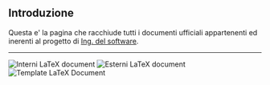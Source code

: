 ## Introduzione
Questa e' la pagina che racchiude tutti i documenti ufficiali appartenenti ed inerenti al progetto di [Ing. del software](https://didattica.unipd.it/off/2018/LT/SC/SC1167/000ZZ/SCP4065580/N0).

------

![Interni LaTeX document](https://github.com/DPCMGroup/dpcm2077-docs/workflows/Interni%20LaTeX%20document/badge.svg) ![Esterni LaTeX document](https://github.com/DPCMGroup/dpcm2077-docs/workflows/Esterni%20LaTeX%20document/badge.svg) ![Template LaTeX Document](https://github.com/DPCMGroup/dpcm2077-docs/workflows/Templates%20LaTeX%20Document/badge.svg)
